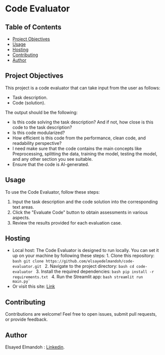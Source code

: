 # Code Evaluator

## Table of Contents
- [Project Objectives](#project-objectives)
- [Usage](#usage)
- [Hosting](#hosting)
- [Contributing](#contributing)
- [Author](#author)

## Project Objectives
This project is a code evaluator that can take input from the user as follows:

- Task description.
- Code (solution).
  
The output should be the following:

- Is this code solving the task description? And if not, how close is this code to the task description?
- Is this code modularized?
- How efficient is this code from the performance, clean code, and readability perspective?
- I need make sure that the code contains the main concepts like Preprocessing, splitting the data, training the model, testing the model, and any other section you see suitable.
- Ensure that the code is AI-generated.

## Usage
To use the Code Evaluator, follow these steps:
1. Input the task description and the code solution into the corresponding text areas.
2. Click the "Evaluate Code" button to obtain assessments in various aspects.
3. Review the results provided for each evaluation case.

## Hosting
- Local host:
        The Code Evaluator is designed to run locally. You can set it up on your machine by following these steps:
        1. Clone this repository:
        ```bash
            git clone https://github.com/elsayedelmandoh/code-evaluator.git
        ```
        2. Navigate to the project directory:
        ```bash
            cd code-evaluator
        ```
        3. Install the required dependencies:
        ```bash
            pip install -r requirements.txt
        ```
        4. Run the Streamlit app:
        ```bash
            streamlit run main.py`
        ```   
- Or visit this site:
        [Link](https://code-evaluator-aypzh9o5p2xmsbmeepj8d7.streamlit.app/)

## Contributing
  Contributions are welcome! Feel free to open issues, submit pull requests, or provide feedback.

## Author
  Elsayed Elmandoh : [Linkedin](https://www.linkedin.com/in/elsayed-elmandoh-77544428a/).

